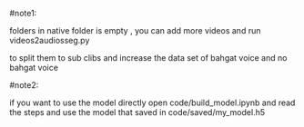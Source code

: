 
#note1:

folders in native folder is empty ,
you can add more videos and run videos2audiosseg.py

to split them to sub clibs and increase the data set of bahgat voice and no bahgat
voice


#note2:

if you want to use the model directly open code/build_model.ipynb and read
the steps and use the model that saved in code/saved/my_model.h5

